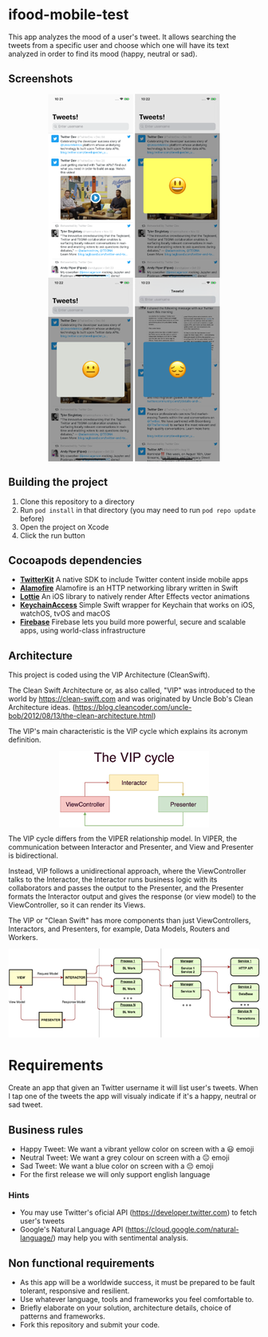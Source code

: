 # ifood-mobile-test
This app analyzes the mood of a user's tweet. It allows searching the tweets from a specific user and choose which one will have its text analyzed in order to find its mood (happy, neutral or sad).

## Screenshots

<p align="center">
  <img src=".github/tweet-list.png" align="center" width=170>
  <img src=".github/happy.png" align="center" width=170>
  <img src=".github/neutral.png" align="center" width=170>
  <img src=".github/sad.png" align="center" width=170>
</p>

## Building the project
1. Clone this repository to a directory
2. Run `pod install` in that directory (you may need to run `pod repo update` before)
3. Open the project on Xcode
4. Click the run button

## Cocoapods dependencies
* [**TwitterKit**](https://github.com/twitter/twitter-kit-ios) A native SDK to include Twitter content inside mobile apps
* [**Alamofire**](https://github.com/Alamofire/Alamofire) Alamofire is an HTTP networking library written in Swift
* [**Lottie**](https://github.com/airbnb/lottie-ios) An iOS library to natively render After Effects vector animations
* [**KeychainAccess**](https://github.com/kishikawakatsumi/KeychainAccess) Simple Swift wrapper for Keychain that works on iOS, watchOS, tvOS and macOS
* [**Firebase**](https://firebase.google.com) Firebase lets you build more powerful, secure and scalable apps, using world-class infrastructure

## Architecture
This project is coded using the VIP Architecture (CleanSwift).

The Clean Swift Architecture or, as also called, "VIP" was introduced to the world by https://clean-swift.com and was originated by Uncle Bob's Clean Architecture ideas. (https://blog.cleancoder.com/uncle-bob/2012/08/13/the-clean-architecture.html)

The VIP's main characteristic is the VIP cycle which explains its acronym definition.

<p align="center">
  <img src=".github/the-vip-cycle.png" align="center" width=300>
</p>

The VIP cycle differs from the VIPER relationship model. In VIPER, the communication between Interactor and Presenter, and View and Presenter is bidirectional. 

Instead, VIP follows a unidirectional approach, where the ViewController talks to the Interactor, the Interactor runs business logic with its collaborators and passes the output to the Presenter, and the Presenter formats the Interactor output and gives the response (or view model) to the ViewController, so it can render its Views.

The VIP or "Clean Swift" has more components than just ViewControllers, Interactors, and Presenters, for example, Data Models, Routers and Workers.

<p align="center">
  <img src=".github/vip.png" align="center" width=600>
</p>


# Requirements
Create an app that given an Twitter username it will list user's tweets. When I tap one of the tweets the app will visualy indicate if it's a happy, neutral or sad tweet.

## Business rules
* Happy Tweet: We want a vibrant yellow color on screen with a 😃 emoji
* Neutral Tweet: We want a grey colour on screen with a 😐 emoji
* Sad Tweet: We want a blue color on screen with a 😔 emoji
* For the first release we will only support english language

### Hints
* You may use Twitter's oficial API (https://developer.twitter.com) to fetch user's tweets 
* Google's Natural Language API (https://cloud.google.com/natural-language/) may help you with sentimental analysis.

## Non functional requirements
* As this app will be a worldwide success, it must be prepared to be fault tolerant, responsive and resilient.
* Use whatever language, tools and frameworks you feel comfortable to.
* Briefly elaborate on your solution, architecture details, choice of patterns and frameworks.
* Fork this repository and submit your code.
